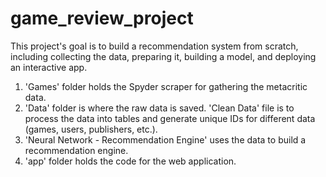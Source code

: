 # game_review_project
This project's goal is to build a recommendation system from scratch, including collecting the data, preparing it, building a model, and deploying an interactive app.

1) 'Games' folder holds the Spyder scraper for gathering the metacritic data.
2) 'Data' folder is where the raw data is saved. 'Clean Data' file is to process the data into tables and generate unique IDs for different data (games, users, publishers, etc.).
3) 'Neural Network - Recommendation Engine' uses the data to build a recommendation engine.
4) 'app' folder holds the code for the web application.
